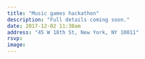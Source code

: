 ```yaml
---
title: "Music games hackathon"
description: "Full details coming soon."
date: 2017-12-02 11:30am
address: "45 W 18th St, New York, NY 10011"
rsvp: 
image:
---
```


